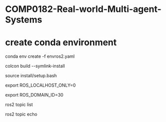 # COMP0182-Real-world-Multi-agent-Systems

# create conda environment


conda env create -f envros2.yaml

colcon build --symlink-install

source install/setup.bash

export ROS_LOCALHOST_ONLY=0

export ROS_DOMAIN_ID=30

ros2 topic list

ros2 topic echo <name of rigid body>